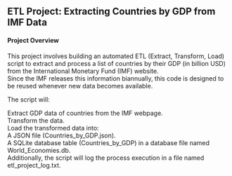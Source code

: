## ETL Project: Extracting Countries by GDP from IMF Data
#### Project Overview
This project involves building an automated ETL (Extract, Transform, Load) script to extract and process a list of countries by their GDP (in billion USD) from the International Monetary Fund (IMF) website.  
Since the IMF releases this information biannually, this code is designed to be reused whenever new data becomes available.

The script will:

Extract GDP data of countries from the IMF webpage.<br>
Transform the data.<br>
Load the transformed data into:<br>
A JSON file (Countries_by_GDP.json).<br>
A SQLite database table (Countries_by_GDP) in a database file named World_Economies.db.<br>
Additionally, the script will log the process execution in a file named etl_project_log.txt.

